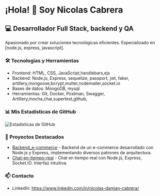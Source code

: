 # ¡Hola! 👋 Soy Nicolas Cabrera

## 💻 Desarrollador Full Stack, backend y QA 

Apasionado por crear soluciones tecnológicas eficientes. Especializado en [node.js, express, javascript].

### 🛠️ Tecnologías y Herramientas
- Frontend: HTML, CSS, JavaScript,handlebars,ejs
- Backend: Node.js, Express, sequelize, passport, jwt, faker, artillery,mongoose,bcrypt,multer,nodemailer,socket.io
- Bases de datos: MongoDB, mysql
- Herramientas: Git, Docker, Postman, Swagger, Artillery,mocha,chai,supertest,github,

### 📊 Mis Estadísticas de GitHub
![Estadísticas de GitHub](https://github-readme-stats.vercel.app/api?username=nicocabrerafit2&show_icons=true&theme=radical)

### 🌟 Proyectos Destacados
- [Backend_e-commerce](https://github.com/nicocabrerafit2/Backend_e-commerce.git) - Backend de un e-commerce desarrollado con Node.js y Express, implementando diversos patrones de arquitectura.
- [Chat-en-tiempo-real](https://github.com/nicocabrerafit2/Chat-en-tiempo-real.git) - Chat en tiempo real con Node.js, Express, Socket.IO. Interfaz intuitiva.

### 📫 Contacto
- LinkedIn: https://www.linkedin.com/in/nicolas-damian-cabrera/
